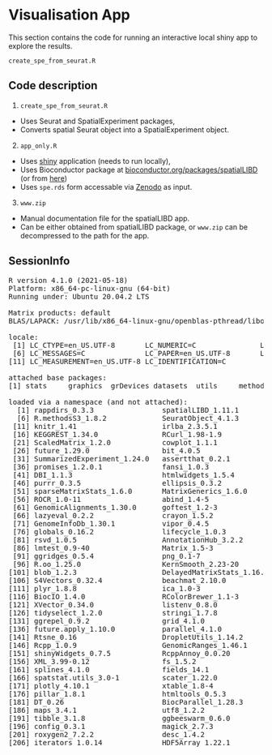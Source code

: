 # Visualisation App

This section contains the code for running an interactive local shiny app to explore the results.

`create_spe_from_seurat.R`


## Code description

1. `create_spe_from_seurat.R`
* Uses Seurat and SpatialExperiment packages,
* Converts spatial Seurat object into a SpatialExperiment object.

2. `app_only.R`
* Uses [shiny](https://shiny.rstudio.com/) application (needs to run locally),
* Uses Bioconductor package at
    [bioconductor.org/packages/spatialLIBD](http://bioconductor.org/packages/spatialLIBD)
    (or from [here](http://research.libd.org/spatialLIBD/))
* Uses `spe.rds` form accessable via [Zenodo][1] as input.

3. `www.zip`
* Manual documentation file for the spatialLIBD app.
* Can be either obtained from spatialLIBD package, or `www.zip` can be decompressed to the path for the app. 
 
[1]:https://zenodo.org/record/8002261

## SessionInfo

<pre>R version 4.1.0 (2021-05-18)
Platform: x86_64-pc-linux-gnu (64-bit)
Running under: Ubuntu 20.04.2 LTS

Matrix products: default
BLAS/LAPACK: /usr/lib/x86_64-linux-gnu/openblas-pthread/libopenblasp-r0.3.8.so

locale:
 [1] LC_CTYPE=en_US.UTF-8       LC_NUMERIC=C               LC_TIME=en_US.UTF-8        LC_COLLATE=en_US.UTF-8     LC_MONETARY=en_US.UTF-8   
 [6] LC_MESSAGES=C              LC_PAPER=en_US.UTF-8       LC_NAME=C                  LC_ADDRESS=C               LC_TELEPHONE=C            
[11] LC_MEASUREMENT=en_US.UTF-8 LC_IDENTIFICATION=C       

attached base packages:
[1] stats     graphics  grDevices datasets  utils     methods   base     

loaded via a namespace (and not attached):
  [1] rappdirs_0.3.3                spatialLIBD_1.11.1            rtracklayer_1.54.0            scattermore_0.8               SpatialExperiment_1.4.0      
  [6] R.methodsS3_1.8.2             SeuratObject_4.1.3            tidyr_1.2.1                   ggplot2_3.4.0                 bit64_4.0.5                  
 [11] knitr_1.41                    irlba_2.3.5.1                 DelayedArray_0.20.0           R.utils_2.12.2                data.table_1.14.6            
 [16] KEGGREST_1.34.0               RCurl_1.98-1.9                doParallel_1.0.17             generics_0.1.3                BiocGenerics_0.40.0          
 [21] ScaledMatrix_1.2.0            cowplot_1.1.1                 usethis_2.1.6                 RSQLite_2.2.19                RANN_2.6.1                   
 [26] future_1.29.0                 bit_4.0.5                     spatstat.data_3.0-0           xml2_1.3.3                    httpuv_1.6.6                 
 [31] SummarizedExperiment_1.24.0   assertthat_0.2.1              viridis_0.6.2                 xfun_0.35                     jquerylib_0.1.4              
 [36] promises_1.2.0.1              fansi_1.0.3                   restfulr_0.0.15               dbplyr_2.2.1                  igraph_1.3.5                 
 [41] DBI_1.1.3                     htmlwidgets_1.5.4             spatstat.geom_3.0-3           stats4_4.1.0                  paletteer_1.5.0              
 [46] purrr_0.3.5                   ellipsis_0.3.2                benchmarkmeData_1.0.4         dplyr_1.0.10                  deldir_1.0-6                 
 [51] sparseMatrixStats_1.6.0       MatrixGenerics_1.6.0          vctrs_0.5.1                   SingleCellExperiment_1.16.0   Biobase_2.54.0               
 [56] ROCR_1.0-11                   abind_1.4-5                   cachem_1.0.6                  progressr_0.11.0              sctransform_0.3.5            
 [61] GenomicAlignments_1.30.0      goftest_1.2-3                 cluster_2.1.2                 ExperimentHub_2.2.1           dotCall64_1.0-2              
 [66] lazyeval_0.2.2                crayon_1.5.2                  spatstat.explore_3.0-5        edgeR_3.36.0                  pkgconfig_2.0.3              
 [71] GenomeInfoDb_1.30.1           vipor_0.4.5                   nlme_3.1-152                  pkgload_1.3.2                 rlang_1.0.6                  
 [76] globals_0.16.2                lifecycle_1.0.3               miniUI_0.1.1.1                filelock_1.0.2                BiocFileCache_2.2.1          
 [81] rsvd_1.0.5                    AnnotationHub_3.2.2           rprojroot_2.0.3               polyclip_1.10-4               matrixStats_0.63.0           
 [86] lmtest_0.9-40                 Matrix_1.5-3                  Rhdf5lib_1.16.0               zoo_1.8-11                    beeswarm_0.4.0               
 [91] ggridges_0.5.4                png_0.1-7                     viridisLite_0.4.1             rjson_0.2.21                  bitops_1.0-7                 
 [96] R.oo_1.25.0                   KernSmooth_2.23-20            spam_2.9-1                    rhdf5filters_1.6.0            Biostrings_2.62.0            
[101] blob_1.2.3                    DelayedMatrixStats_1.16.0     stringr_1.4.1                 parallelly_1.32.1             spatstat.random_3.0-1        
[106] S4Vectors_0.32.4              beachmat_2.10.0               scales_1.2.1                  memoise_2.0.1                 magrittr_2.0.3               
[111] plyr_1.8.8                    ica_1.0-3                     zlibbioc_1.40.0               compiler_4.1.0                dqrng_0.3.0                  
[116] BiocIO_1.4.0                  RColorBrewer_1.1-3            fitdistrplus_1.1-8            Rsamtools_2.10.0              cli_3.4.1                    
[121] XVector_0.34.0                listenv_0.8.0                 patchwork_1.1.2               pbapply_1.6-0                 MASS_7.3-54                  
[126] tidyselect_1.2.0              stringi_1.7.8                 yaml_2.3.6                    BiocSingular_1.10.0           locfit_1.5-9.6               
[131] ggrepel_0.9.2                 grid_4.1.0                    sass_0.4.4                    lobstr_1.1.2                  tools_4.1.0                  
[136] future.apply_1.10.0           parallel_4.1.0                rstudioapi_0.14               foreach_1.5.2                 gridExtra_2.3                
[141] Rtsne_0.16                    DropletUtils_1.14.2           digest_0.6.30                 BiocManager_1.30.19           shiny_1.7.3                  
[146] Rcpp_1.0.9                    GenomicRanges_1.46.1          scuttle_1.4.0                 BiocVersion_3.14.0            later_1.3.0                  
[151] shinyWidgets_0.7.5            RcppAnnoy_0.0.20              httr_1.4.4                    AnnotationDbi_1.56.2          colorspace_2.0-3             
[156] XML_3.99-0.12                 fs_1.5.2                      tensor_1.5                    reticulate_1.26               IRanges_2.28.0               
[161] splines_4.1.0                 fields_14.1                   statmod_1.4.37                uwot_0.1.14                   rematch2_2.1.2               
[166] spatstat.utils_3.0-1          scater_1.22.0                 sp_1.5-1                      renv_0.16.0                   sessioninfo_1.2.2            
[171] plotly_4.10.1                 xtable_1.8-4                  jsonlite_1.8.3                benchmarkme_1.0.8             R6_2.5.1                     
[176] pillar_1.8.1                  htmltools_0.5.3               mime_0.12                     glue_1.6.2                    fastmap_1.1.0                
[181] DT_0.26                       BiocParallel_1.28.3           BiocNeighbors_1.12.0          interactiveDisplayBase_1.32.0 codetools_0.2-18             
[186] maps_3.4.1                    utf8_1.2.2                    bslib_0.4.1                   lattice_0.20-44               spatstat.sparse_3.0-0        
[191] tibble_3.1.8                  ggbeeswarm_0.6.0              curl_4.3.3                    leiden_0.4.3                  attempt_0.3.1                
[196] config_0.3.1                  magick_2.7.3                  golem_0.3.5                   survival_3.2-11               limma_3.50.3                 
[201] roxygen2_7.2.2                desc_1.4.2                    munsell_0.5.0                 rhdf5_2.38.1                  GenomeInfoDbData_1.2.7       
[206] iterators_1.0.14              HDF5Array_1.22.1              reshape2_1.4.4                gtable_0.3.1                  Seurat_4.3.0                 
</pre>





